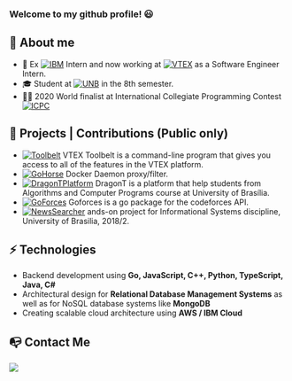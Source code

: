 ### Welcome to my github profile! 😃

## 🧐 About me

- 🔭 Ex [![IBM](https://img.shields.io/badge/-IBM-02579A)](https://www.ibm.com/br-pt) Intern and now working at [![VTEX](https://img.shields.io/badge/-VTEX-ff69b4)](https://vtex.com/br-pt/) as a Software Engineer Intern.
- 🎓 Student at [![UNB](https://img.shields.io/badge/UNB-Computer%20Science-%23008940)](https://www.unb.br/) in the 8th semester.
- 👨‍💻 2020 World finalist at International Collegiate Programming Contest [![ICPC](https://img.shields.io/badge/-ICPC-orange)](http://maratona.ime.usp.br/hist/2019/index.html)

## 🚧 Projects | Contributions (Public only)

- [![Toolbelt](https://img.shields.io/badge/-Toolbelt-%23008940)](https://github.com/vtex/toolbelt) VTEX Toolbelt is a command-line program that gives you access to all of the features in the VTEX platform.
- [![GoHorse](https://img.shields.io/badge/-Go%20Horse-133E79)](https://github.com/labbsr0x/go-horse) Docker Daemon proxy/filter.
- [![DragonTPlatform](https://img.shields.io/badge/-DragonT%20Platform-FF4B4C)](https://github.com/apc-unb/apc-api) DragonT is a platform that help students from Algorithms and Computer Programs course at University of Brasília.
- [![GoForces](https://img.shields.io/badge/-Goforces-74CDDD)](https://github.com/togatoga/goforces) Goforces is a go package for the codeforces API.
- [![NewsSearcher](https://img.shields.io/badge/-News%20Searcher-red)](https://github.com/Gguidini/news-searcher) ands-on project for Informational Systems discipline, University of Brasilia, 2018/2.

## ⚡ Technologies
- Backend development using **Go, JavaScript, C++, Python, TypeScript, Java, C#**
- Architectural design for **Relational Database Management Systems** as well as for NoSQL database systems like **MongoDB**
- Creating scalable cloud architecture using **AWS / IBM Cloud**

## :mailbox_with_no_mail: Contact Me


[![](https://i.imgur.com/X63o6PA.png)](https://www.linkedin.com/in/verasthiago/)
